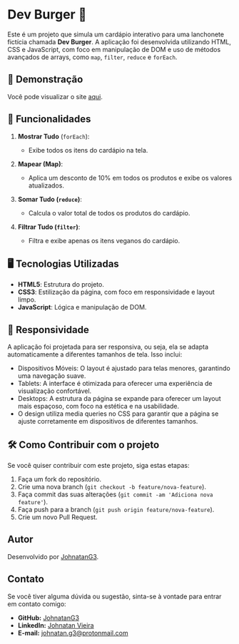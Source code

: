 # Dev Burger 🍔

Este é um projeto que simula um cardápio interativo para uma lanchonete fictícia chamada **Dev Burger**. A aplicação foi desenvolvida utilizando HTML, CSS e JavaScript, com foco em manipulação de DOM e uso de métodos avançados de arrays, como `map`, `filter`, `reduce` e `forEach`.

## 📸 Demonstração 

Você pode visualizar o site [aqui](https://johnatang3.github.io/dev-burger/).

## 🚀 Funcionalidades

1. **Mostrar Tudo** (`forEach`): 
   - Exibe todos os itens do cardápio na tela.

2. **Mapear (Map)**:
   - Aplica um desconto de 10% em todos os produtos e exibe os valores atualizados.

3. **Somar Tudo (`reduce`)**:
   - Calcula o valor total de todos os produtos do cardápio.

4. **Filtrar Tudo (`filter`)**:
   - Filtra e exibe apenas os itens veganos do cardápio.

## 🖥️ Tecnologias Utilizadas

- **HTML5**: Estrutura do projeto.
- **CSS3**: Estilização da página, com foco em responsividade e layout limpo.
- **JavaScript**: Lógica e manipulação de DOM.

## 📱 Responsividade

A aplicação foi projetada para ser responsiva, ou seja, ela se adapta automaticamente a diferentes tamanhos de tela. Isso inclui:

- Dispositivos Móveis: O layout é ajustado para telas menores, garantindo uma navegação suave.
- Tablets: A interface é otimizada para oferecer uma experiência de visualização confortável.
- Desktops: A estrutura da página se expande para oferecer um layout mais espaçoso, com foco na estética e na usabilidade.
- O design utiliza media queries no CSS para garantir que a página se ajuste corretamente em dispositivos de diferentes tamanhos.

## 🛠️ Como Contribuir com o projeto

Se você quiser contribuir com este projeto, siga estas etapas:

1. Faça um fork do repositório.
2. Crie uma nova branch (`git checkout -b feature/nova-feature`).
3. Faça commit das suas alterações (`git commit -am 'Adiciona nova feature'`).
4. Faça push para a branch (`git push origin feature/nova-feature`).
5. Crie um novo Pull Request.

## Autor

Desenvolvido por [JohnatanG3](https://github.com/JohnatanG3).

## Contato

Se você tiver alguma dúvida ou sugestão, sinta-se à vontade para entrar em contato comigo:

- **GitHub:** [JohnatanG3](https://github.com/JohnatanG3)
- **LinkedIn:** [Johnatan Vieira](https://www.linkedin.com/in/johnatan-vieira-a602542aa/)
- **E-mail:** johnatan.g3@protonmail.com
